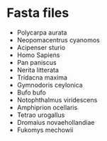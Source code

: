 <h1>Fasta files</h1>
<ul>
<li>Polycarpa aurata</li>
<li>Neopomacentrus cyanomos</li>
<li>Acipenser sturio</li>
<li>Homo Sapiens</li>
<li>Pan paniscus</li>
<li>Nerita litterata</li>
<li>Tridacna maxima</li>
<li>Gymnodoris ceylonica</li>
<li>Bufo bufo</li>
<li>Notophthalmus viridescens</li>
<li>Amphiprion ocellaris</li>
<li>Tetrao urogallus</li>
<li>Dromaius novaehollandiae</li>
<li>Fukomys mechowii</li>
</ul>

